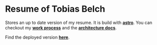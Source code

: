 # Resume of Tobias Belch

Stores an up to date version of my resume. It is build with **[astro](./docs/astro.md)**. You can checkout my **[work process](./docs/process.md)** and the **[architecture docs](./docs/architecture.md)**.

Find the deployed version **[here](https://tobias-belch.github.io/resume/)**.
